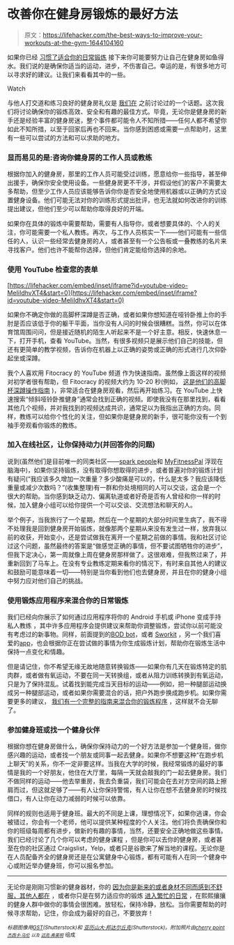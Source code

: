 # 改善你在健身房锻炼的最好方法

> 原文：<https://lifehacker.com/the-best-ways-to-improve-your-workouts-at-the-gym-1644104160>

如果你已经 [习惯了适合你的日常锻炼](https://lifehacker.com/how-to-motivate-yourself-into-an-exercise-routine-youll-5950484) 接下来你可能要努力让自己在健身房如鱼得水。我们说的是确保你适当的运动，进步，不伤害自己。幸运的是，有很多地方可以寻求好的建议。让我们来看看其中的一些。

Watch

与他人打交道和练习良好的健身房礼仪是 [我们在](https://lifehacker.com/this-graphic-is-everything-you-need-to-know-about-gym-e-1584088380) 之前讨论过的一个话题。这次我们将讨论确保你的锻炼高效、安全和有趣的最佳方式。毕竟，无论你是健身房的新手还是经验丰富的健身房迷，整个事件都可能令人不知所措——任何人都不希望你如此不知所措，以至于回家后再也不回来。当你感到困惑或需要一点帮助时，这里有一些可以尝试的方法和可以求助的地方。

### 显而易见的是:咨询你健身房的工作人员或教练

根据你加入的健身房，那里的工作人员可能受过训练，愿意给你一些指导，甚至伸出援手，确保你安全使用设备。一些健身房更不干涉，并假设他们的客户不需要太多帮助，但至少工作人员应该能够告诉你你是否安全地使用机器或以正确的方式设置健身设备。他们可能无法对你的训练形式提出批评，也无法就如何改进你的训练提出建议，但他们至少可以帮助你取得良好的开端。

如果你在具体的锻炼中需要帮助，需要有人指导你，或者想要具体的、个人的关注，你可能需要一个私人教练。再次，与工作人员核实一下——他们可能有一些信任的人，认识一些经常去健身房的人，或者甚至有一个公告板或一叠教练的名片来寻找客户。他们也许不能帮你选择，但他们肯定能给你选择的余地。

### 使用 YouTube 检查您的表单

 [https://lifehacker.com/embed/inset/iframe?id=youtube-video-MeIiIdhvXT4&start=0](https://lifehacker.com/embed/inset/iframe?id=youtube-video-MeIiIdhvXT4&start=0) 

如果你不确定你做的高脚杯深蹲是否正确，或者如果你想知道在哑铃卧推上你的手肘是否应该低于你的躯干平面，当你没有人问的时候会很糟糕。当然，你可以在体育馆周围问问，但是接近随机的陌生人听起来不是一个好主意。相反，快速休息一下，打开手机，查看 YouTube。当然，有很多视频只是展示他们自己的技能，但还有更简单的教学视频，告诉你在机器上以正确的姿势或正确的形式进行几次仰卧起坐或深蹲。

我个人喜欢用 Fitocracy 的 YouTube 频道 作为快速指南。虽然像上面这样的视频对初学者很有帮助，但 Fitocracy 的视频大约为 10-20 秒(例如， [这是他们的高脚杯深蹲操作指南](https://www.youtube.com/watch?v=UFStLR88gOk) )，非常适合在健身房观看，然后再开始练习。在 YouTube 上快速搜索“倾斜哑铃卧推健身”通常会找到正确的视频。即使我没有在那里找到，看看其他几个视频，并对我找到的视频达成共识，通常足以为我指出正确的方向。同样，教练可以给你个性化的关注，但如果你是健身房的新手，很可能你没有一个到袖手旁观看你锻炼的教练。

### 加入在线社区，让你保持动力(并回答你的问题)

说到(虽然他们是目前唯一的同类社区——[spark people](http://www.sparkpeople.com/)和 [MyFitnessPal](http://myfitnesspal.com/) 浮现在脑海中)，如果你坚持锻炼，没有取得你想取得的进步，或者普遍对你的锻炼计划有疑问(“我应该多久增加一次重量？多少酸痛是可以的，什么是太多？我应该降低重量或减少次数吗？”(收集整理)有一群和你处境相同的人可以交谈，这会是一个很大的帮助。当你感到缺乏动力、偏离轨道或者好奇是否有人曾经和你一样的时候，加入健身小组可以给你提供一个可以交谈、交流想法和聊天的人。

举个例子，当我旅行了一个星期，然后在一个星期的大部分时间里生病了，我不得不处理我是回到健身房开始锻炼，就像那两个星期从来没有发生过一样，放弃我以前的收获，开始变小，还是尝试做我在离开一个星期之前做的事情。我和社区讨论过这个问题，虽然最终的答案是“做感觉正确的事情，但不要试图牺牲你的进步”，但我下定决心，第一周就像上周在健身房那样做了。这很艰难，但我熬过来了，并重新回到了马车上。在没有专业教练定期来看你的情况下，有时来自其他人的建议和鼓励可能意味着一切——特别是当你看到他们也去健身房，并且在你的健身小组中努力应对他们自己的挑战。

### 使用锻炼应用程序来混合你的日常锻炼

我们已经向你展示了如何通过应用程序将你的 Android 手机或 iPhone 变成手持私人教练 ，其中许多应用程序会提供建议来帮助你调整锻炼，尝试你以前可能没有考虑过的新事物。同样，前面提到的[BOD bot](http://www.bodbot.com/)，或者 [Sworkit](http://sworkit.com/) ，另一个我们喜爱的[app](http://lifehacker.com/sworkit-the-exercise-generator-for-busy-people-adds-c-1160689155)，也会根据你正在尝试做的事情为你生成锻炼计划，帮助你在锻炼生活中保持一点变化和情趣。

但是请记住，你不希望无缘无故地随意转换锻炼——如果你有几天在锻炼特定的肌肉群，或者做有氧运动，不要在同一天转换组，或者从阻力训练转换到有氧运动，只是为了保持混乱。试着找到能完成当天目标的运动——例如，把一种腿部运动换成另一种腿部运动，或者如果你需要混合的话，把户外跑步换成跑步机。如果你需要更多的建议， [我们有一个完整的指南来混合你的锻炼程序](https://lifehacker.com/how-can-i-make-my-workout-less-boring-1463764118) ，这样就不会无聊了。

### 参加健身班或找一个健身伙伴

根据你想在健身房做什么，确保你保持动力的一个好方法是参加一个健身班，做你感兴趣的运动，或者找一个朋友或同事一起去健身。如果你不想要这种“在跑步机上聊天”的关系，你不一定非要这样。当我在大学的时候，我经常锻炼的最好的事情是我的一个好朋友，他住在大厅里，每隔一天就会敲我的门一起去健身房。我们不做同样的运动——他去举重房，我去负重袋，我们可能会在去对方空间的路上擦肩而过，但这就足够了——有人让你保持警惕，有人让你在想不去健身房的时候找借口，有人让你在动力减弱的时候可以依靠。

同样的规则也适用于健身班。最大的不同是上课，理想情况下，如果你逃课，你会被错过，你会有一个老师，他可以提供某种程度的个人关注。他们将负责确保你和你的班级每周都有进步，做新的有趣的事情，当然，还要安全正确地做这些事情。我们已经讨论了几个你可以考虑的健身课程 ，但是你可以去你的健身房，或者甚至在你的社区通过 Craigslist，Yelp，或者只是谷歌来了解当地的课程。无论你是在人员配备齐全的健身房还是在公寓健身中心锻炼，都有可能有人在同一个健身中心或附近举办健身班，你可以报名参加。

* * *

无论你是刚刚习惯新的健身器材，你的 [因为你是新来的或者身材不同而感到不舒服，其他人都在](https://lifehacker.com/how-to-start-exercising-when-youre-already-overweight-1521317096) ，或者你只是在努力适应你的锻炼 [进入繁忙的日常](http://lifehacker.com/how-can-i-fit-a-workout-into-my-daily-routine-5854874) ，在熙熙攘攘的健身人群中做你的事情会很困难。放轻松，保持冷静，放松。当你需要帮助的时候寻求帮助，记住，你会成为最好的自己，不要放弃！

<small>*标题图像用*</small>[<small>*GST*</small>](http://www.shutterstock.com/pic.mhtml?id=144198427&src=id)<small>*(Shutterstock)和*</small> [<small>*亚历山大·邦达尔丘克*</small>](http://www.shutterstock.com/pic.mhtml?id=146571797&src=id)<small>*(Shutterstock)。附加照片由*</small>[<small>*cherry point*</small>](https://www.flickr.com/photos/mcas_cherry_point/6731765511)<small>*[<small>*杰西卡·马伦*</small>](https://www.flickr.com/photos/jessicamullen/12184964113) <small>*以及*</small> [<small>迈克·弗莱明</small>](https://www.flickr.com/photos/flem007_uk/3180760192)*</small> <small>组成</small>